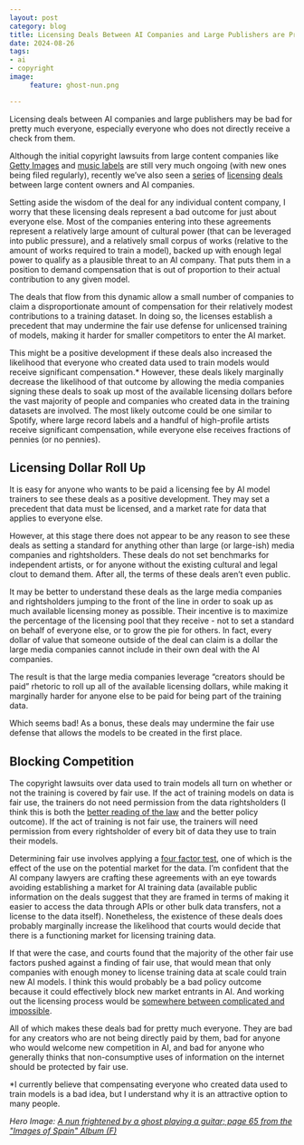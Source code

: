 ```yaml
---
layout: post
category: blog
title: Licensing Deals Between AI Companies and Large Publishers are Probably Bad
date: 2024-08-26
tags:
- ai
- copyright
image:
     feature: ghost-nun.png

---
```


Licensing deals between AI companies and large publishers may be bad for pretty much everyone, especially everyone who does not directly receive a check from them.

Although the initial copyright lawsuits from large content companies like [Getty Images](https://knowingmachines.org/knowing-legal-machines/legal-explainer/cases/getty-images-v-stability-ai) and [music labels](https://knowingmachines.org/knowing-legal-machines/legal-explainer/cases/concord-v-anthropic) are still very much ongoing (with new ones being filed regularly), recently we’ve also seen a [series](https://www.wsj.com/business/media/openai-news-corp-strike-deal-23f186ba) of [licensing](https://www.theverge.com/2024/5/29/24167072/openai-content-copyright-vox-media-the-atlantic) [deals](https://www.axios.com/2024/06/27/openai-time-licensing-deal-chatgpt) between large content owners and AI companies. 

Setting aside the wisdom of the deal for any individual content company, I worry that these licensing deals represent a bad outcome for just about everyone else.  Most of the companies entering into these agreements represent a relatively large amount of cultural power (that can be leveraged into public pressure), and a relatively small corpus of works (relative to the amount of works required to train a model), backed up with enough legal power to qualify as a plausible threat to an AI company. That puts them in a position to demand compensation that is out of proportion to their actual contribution to any given model.

The deals that flow from this dynamic allow a small number of companies to claim a disproportionate amount of compensation for their relatively modest contributions to a training dataset.  In doing so, the licenses establish a precedent that may undermine the fair use defense for unlicensed training of models, making it  harder for smaller competitors to enter the AI market.

This might be a positive development if these deals also increased the likelihood that everyone who created data used to train models would receive significant compensation.*  However, these deals likely marginally decrease the likelihood of that outcome by allowing the media companies signing these deals to soak up most of the available licensing dollars before the vast majority of people and companies who created data in the training datasets are involved.  The most likely outcome could be one similar to Spotify, where large record labels and a handful of high-profile artists receive significant compensation, while everyone else receives fractions of pennies (or no pennies).   

## Licensing Dollar Roll Up

It is easy for anyone who wants to be paid a licensing fee by AI model trainers to see these deals as a positive development.  They may set a precedent that data must be licensed, and a market rate for data that applies to everyone else.

However, at this stage there does not appear to be any reason to see these deals as setting a standard for anything other than large (or large-ish) media companies and rightsholders.  These deals do not set benchmarks for independent artists, or for anyone without the existing cultural and legal clout to demand them.  After all, the terms of these deals aren’t even public.

It may be better to understand these deals as the large media companies and rightsholders jumping to the front of the line in order to soak up as much available licensing money as possible. Their incentive is to maximize the percentage of the licensing pool that they receive - not to set a standard on behalf of everyone else, or to grow the pie for others.  In fact, every dollar of value that someone outside of the deal can claim is a dollar the large media companies cannot include in their own deal with the AI companies.  

The result is that the large media companies leverage “creators should be paid” rhetoric to roll up all of the available licensing dollars, while making it marginally harder for anyone else to be paid for being part of the training data.  

Which seems bad!  As a bonus, these deals may undermine the fair use defense that allows the models to be created in the first place.

## Blocking Competition

The copyright lawsuits over data used to train models all turn on whether or not the training is covered by fair use.  If the act of training models on data is fair use, the trainers do not need permission from the data rightsholders (I think this is both the [better reading of the law](https://knowingmachines.org/knowing-legal-machines/legal-explainer/questions/can-gen-ai-companies-train-their-systems-on-things-i-made) and the better policy outcome).  If the act of training is not fair use, the trainers will need permission from every rightsholder of every bit of data they use to train their models.

Determining fair use involves applying a [four factor test](https://fairuse.stanford.edu/overview/fair-use/four-factors/), one of which is the effect of the use on the potential market for the data. I’m confident that the AI company lawyers are crafting these agreements with an eye towards avoiding establishing a market for AI training data (available public information on the deals suggest that they are framed in terms of making it easier to access the data through APIs or other bulk data transfers, not a license to the data itself).  Nonetheless, the existence of these deals does probably marginally increase the likelihood that courts would decide that there is a functioning market for licensing training data.

If that were the case, and courts found that the majority of the other fair use factors pushed against a finding of fair use, that would mean that only companies with enough money to license training data at scale could train new AI models.  I think this would probably be a bad policy outcome because it could effectively block new market entrants in AI. And working out the licensing process would be [somewhere between complicated and impossible](https://michaelweinberg.org/blog/2024/07/15/ai-attribution-what-does-it-mean/).

All of which makes these deals bad for pretty much everyone. They are bad for any creators who are not being directly paid by them, bad for anyone who would welcome new competition in AI, and bad for anyone who generally thinks that non-consumptive uses of information on the internet should be protected by fair use.



*I currently believe that compensating everyone who created data used to train models is a bad idea, but I understand why it is an attractive option to many people. 


*Hero Image: [A nun frightened by a ghost playing a guitar; page 65 from the "Images of Spain" Album (F)](https://www.metmuseum.org/art/collection/search/334037)*